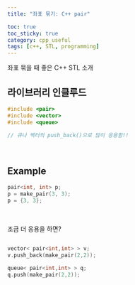 ```yaml
---
title: "좌표 묶기: C++ pair"

toc: true
toc_sticky: true
category: cpp_useful
tags: [c++, STL, programming]
---
```


좌표 묶을 때 좋은 C++ STL 소개 <br/>

## 라이브러리 인클루드
~~~c++
#include <pair>
#include <vector>
#include <queue>

// 큐나 벡터의 push_back()으로 많이 응용함!!
~~~

<br/>

## Example

~~~c++
pair<int, int> p;
p = make_pair(3, 3);
p = {3, 3};
~~~

<br/>

조금 더 응용을 하면? <br/>

~~~c++

vector< pair<int,int> > v;
v.push_back(make_pair(2,2));

queue< pair<int,int> > q;
q.push(make_pair(2,2));

~~~

